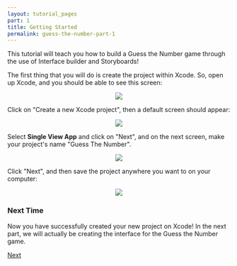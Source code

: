 ```yaml
---
layout: tutorial_pages
part: 1
title: Getting Started
permalink: guess-the-number-part-1
---
```


This tutorial will teach you how to build a Guess the Number game through the use of Interface builder and Storyboards!

The first thing that you will do is create the project within Xcode. So, open up Xcode, and you should be able to see this screen:

<p align="center"> <img src="../images/guess-the-number/xcodeMainScreen.png" align="center" style="max-width:75%"> </p>

Click on "Create a new Xcode project", then a default screen should appear:

<p align="center"> <img src="../images/guess-the-number/createProject.png" align="center" style="max-width:75%"> </p>

Select **Single View App** and click on "Next", and on the next screen, make your project's name "Guess The Number". 

<p align="center"> <img src="../images/guess-the-number/inputProjectName.png" align="center" style="max-width:75%"> </p>

Click "Next", and then save the project anywhere you want to on your computer:

<p align="center"> <img src="../images/guess-the-number/saveProject.png" align="center" style="max-width:75%"> </p>

### Next Time

Now you have successfully created your new project on Xcode! In the next part, we will actually be creating the interface for the Guess the Number game.

[Next](guess-the-number-part-2)